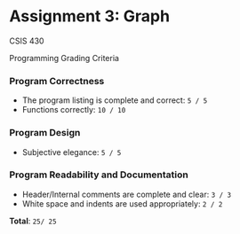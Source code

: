 # Assignment 3: Graph
CSIS 430

Programming Grading Criteria

### Program Correctness
* The program listing is complete and correct: `5 / 5`
* Functions correctly: `10 / 10`

### Program Design
* Subjective elegance: `5 / 5`

### Program Readability and Documentation
* Header/Internal comments are complete and clear: `3 / 3`
* White space and indents are used appropriately: `2 / 2`

**Total**: `25/ 25`

